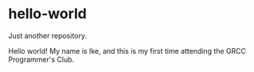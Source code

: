 # hello-world
Just another repository. 

Hello world! My name is Ike, and this is my first time attending the GRCC Programmer's Club.

